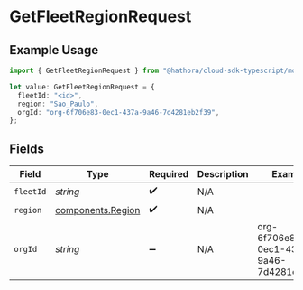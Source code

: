 # GetFleetRegionRequest

## Example Usage

```typescript
import { GetFleetRegionRequest } from "@hathora/cloud-sdk-typescript/models/operations";

let value: GetFleetRegionRequest = {
  fleetId: "<id>",
  region: "Sao_Paulo",
  orgId: "org-6f706e83-0ec1-437a-9a46-7d4281eb2f39",
};
```

## Fields

| Field                                                  | Type                                                   | Required                                               | Description                                            | Example                                                |
| ------------------------------------------------------ | ------------------------------------------------------ | ------------------------------------------------------ | ------------------------------------------------------ | ------------------------------------------------------ |
| `fleetId`                                              | *string*                                               | :heavy_check_mark:                                     | N/A                                                    |                                                        |
| `region`                                               | [components.Region](../../models/components/region.md) | :heavy_check_mark:                                     | N/A                                                    |                                                        |
| `orgId`                                                | *string*                                               | :heavy_minus_sign:                                     | N/A                                                    | org-6f706e83-0ec1-437a-9a46-7d4281eb2f39               |